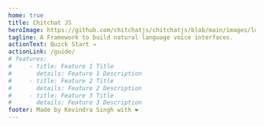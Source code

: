 ```yaml
---
home: true
title: Chitchat JS
heroImage: https://github.com/chitchatjs/chitchatjs/blob/main/images/logo/256x256.png?raw=true
tagline: A Framework to build natural language voice interfaces.
actionText: Quick Start →
actionLink: /guide/
# features:
#     - title: Feature 1 Title
#       details: Feature 1 Description
#     - title: Feature 2 Title
#       details: Feature 2 Description
#     - title: Feature 3 Title
#       details: Feature 3 Description
footer: Made by Kevindra Singh with ❤️
---
```

